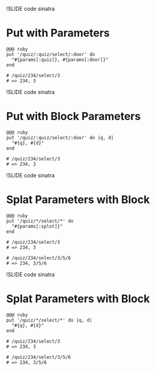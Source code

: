 !SLIDE code sinatra

# Put with Parameters

    @@@ ruby
    put '/quiz/:quiz/select/:door' do
      "#{params[:quiz]}, #{params[:door]}"
    end

    # /quiz/234/select/3
    # => 234, 3

!SLIDE code sinatra

# Put with Block Parameters

    @@@ ruby
    put '/quiz/:quiz/select/:door' do |q, d|
      "#{q}, #{d}"
    end

    # /quiz/234/select/3
    # => 234, 3

!SLIDE code sinatra

# Splat Parameters with Block
    @@@ ruby
    put '/quiz/*/select/*' do
      "#{params[:splot]}"
    end

    # /quiz/234/select/3
    # => 234, 3

    # /quiz/234/select/3/5/6
    # => 234, 3/5/6

!SLIDE code sinatra
# Splat Parameters with Block

    @@@ ruby
    put '/quiz/*/select/*' do |q, d|
      "#{q}, #{d}"
    end

    # /quiz/234/select/3
    # => 234, 3

    # /quiz/234/select/3/5/6
    # => 234, 3/5/6

